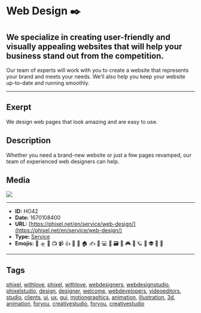 # Web Design ✒️
## We specialize in creating user-friendly and visually appealing websites that will help your business stand out from the competition.

Our team of experts will work with you to create a website that represents your brand and meets your needs. We’ll also help you keep your website up-to-date and running smoothly.


------------
## Exerpt
We design web pages that look amazing and are easy to use.
## Description
Whether you need a brand-new website or just a few pages revamped, our team of experienced web designers can help.
## Media
<img src="media/services-web-design.jpg">

------------
- **ID:** HO42
- **Date:** 1670108400
- **URL:** [https://phixel.net/en/service/web-design/](https://phixel.net/en/service/web-design/)
- **Type:** [Service](#Service)
- **Emojis:** 🎨 🛸 📼 📺 📹 👍 🔗 📝 🏠 ✍️ 👨 💻 👑 🗃 👾 🎮 📲 🪐 🌟 👽 🚀 🌌

------------
## Tags
[phixel](#phixel), [withlove](#withlove), [phixel](#phixel), [withlove](#withlove), [webdesigners](#webdesigners), [webdesignstudio](#webdesignstudio), [phixelstudio](#phixelstudio), [design](#design), [designer](#designer), [welcome](#welcome), [webdevelopers](#webdevelopers), [videoeditors](#videoeditors), [studio](#studio), [clients](#clients), [ui](#ui), [ux](#ux), [gui](#gui), [motiongraphics](#motiongraphics), [animation](#animation), [illustration](#illustration), [3d](#3d), [animation](#animation), [foryou](#foryou), [creativestudio](#creativestudio), [foryou](#foryou), [creativestudio](#creativestudio)
